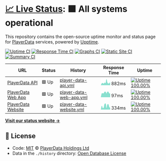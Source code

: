 # [📈 Live Status](https://status.playerdata.co.uk): <!--live status--> **🟩 All systems operational**

This repository contains the open-source uptime monitor and status page for [PlayerData](https://www.playerdata.co.uk) services, powered by [Upptime](https://github.com/upptime/upptime).

[![Uptime CI](https://github.com/ball-hayden/playerdata-status/workflows/Uptime%20CI/badge.svg)](https://github.com/ball-hayden/playerdata-status/actions?query=workflow%3A%22Uptime+CI%22)
[![Response Time CI](https://github.com/ball-hayden/playerdata-status/workflows/Response%20Time%20CI/badge.svg)](https://github.com/ball-hayden/playerdata-status/actions?query=workflow%3A%22Response+Time+CI%22)
[![Graphs CI](https://github.com/ball-hayden/playerdata-status/workflows/Graphs%20CI/badge.svg)](https://github.com/ball-hayden/playerdata-status/actions?query=workflow%3A%22Graphs+CI%22)
[![Static Site CI](https://github.com/ball-hayden/playerdata-status/workflows/Static%20Site%20CI/badge.svg)](https://github.com/ball-hayden/playerdata-status/actions?query=workflow%3A%22Static+Site+CI%22)
[![Summary CI](https://github.com/ball-hayden/playerdata-status/workflows/Summary%20CI/badge.svg)](https://github.com/ball-hayden/playerdata-status/actions?query=workflow%3A%22Summary+CI%22)

<!--start: status pages-->
<!-- This summary is generated by Upptime (https://github.com/upptime/upptime) -->
<!-- Do not edit this manually, your changes will be overwritten -->

| URL                                                         | Status | History                                                                                                                   | Response Time                                                                            | Uptime                                                                                                                                                                                                                                            |
| ----------------------------------------------------------- | ------ | ------------------------------------------------------------------------------------------------------------------------- | ---------------------------------------------------------------------------------------- | ------------------------------------------------------------------------------------------------------------------------------------------------------------------------------------------------------------------------------------------------- |
| [PlayerData API](https://app.playerdata.co.uk/api/liveness) | 🟩 Up  | [player-data-api.yml](https://github.com/PlayerData/playerdata-status/commits/master/history/player-data-api.yml)         | <img alt="Response time graph" src="./graphs/player-data-api.png" height="20"> 882ms     | [![Uptime 100.00%](https://img.shields.io/endpoint?url=https%3A%2F%2Fraw.githubusercontent.com%2FPlayerData%2Fplayerdata-status%2Fmaster%2Fapi%2Fplayer-data-api%2Fuptime.json)](https://status.playerdata.co.uk/history/player-data-api)         |
| [PlayerData Web App](https://app.playerdata.co.uk)          | 🟩 Up  | [player-data-web-app.yml](https://github.com/PlayerData/playerdata-status/commits/master/history/player-data-web-app.yml) | <img alt="Response time graph" src="./graphs/player-data-web-app.png" height="20"> 97ms  | [![Uptime 100.00%](https://img.shields.io/endpoint?url=https%3A%2F%2Fraw.githubusercontent.com%2FPlayerData%2Fplayerdata-status%2Fmaster%2Fapi%2Fplayer-data-web-app%2Fuptime.json)](https://status.playerdata.co.uk/history/player-data-web-app) |
| [PlayerData Website](https://www.playerdata.co.uk)          | 🟩 Up  | [player-data-website.yml](https://github.com/PlayerData/playerdata-status/commits/master/history/player-data-website.yml) | <img alt="Response time graph" src="./graphs/player-data-website.png" height="20"> 334ms | [![Uptime 100.00%](https://img.shields.io/endpoint?url=https%3A%2F%2Fraw.githubusercontent.com%2FPlayerData%2Fplayerdata-status%2Fmaster%2Fapi%2Fplayer-data-website%2Fuptime.json)](https://status.playerdata.co.uk/history/player-data-website) |

<!--end: status pages-->

[**Visit our status website →**](https://status.playerdata.co.uk)

## 📄 License

- Code: [MIT](./LICENSE) © [PlayerData Holdings Ltd](https://www.playerdata.co.uk)
- Data in the `./history` directory: [Open Database License](https://opendatacommons.org/licenses/odbl/1-0/)
